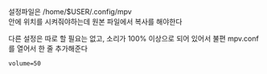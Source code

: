설정파일은 /home/$USER/.config/mpv  
안에 위치를 시켜줘야하는데 원본 파일에서 복사를 해야한다   



다른 설정은 따로 할 필요는 없고, 소리가 100% 이상으로 되어 있어서 불편
mpv.conf를 열어서 한 줄 추가해준다  
```
volume=50
```

